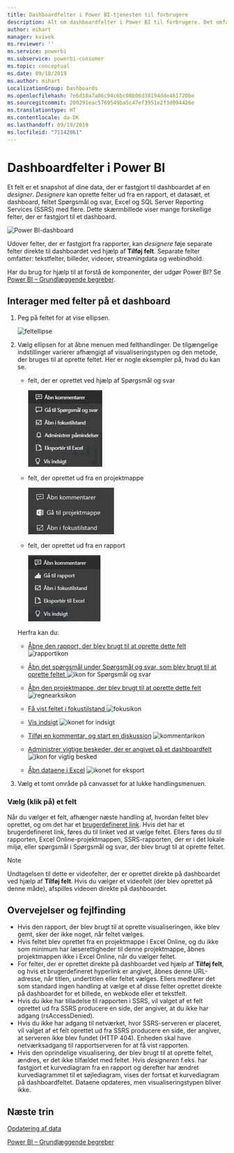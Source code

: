 ```yaml
---
title: Dashboardfelter i Power BI-tjenesten til forbrugere
description: Alt om dashboardfelter i Power BI til forbrugere. Det omfatter felter, der er oprettet fra SQL Server Reporting Services (SSRS).
author: mihart
manager: kvivek
ms.reviewer: ''
ms.service: powerbi
ms.subservice: powerbi-consumer
ms.topic: conceptual
ms.date: 09/18/2019
ms.author: mihart
LocalizationGroup: Dashboards
ms.openlocfilehash: 7e6d10a7a06c94c6bc00b06d38194dde461720be
ms.sourcegitcommit: 200291eac5769549ba5c47ef3951e2f3d094426e
ms.translationtype: HT
ms.contentlocale: da-DK
ms.lasthandoff: 09/19/2019
ms.locfileid: "71142061"
---
```

# <a name="dashboard-tiles-in-power-bi"></a>Dashboardfelter i Power BI
Et felt er et snapshot af dine data, der er fastgjort til dashboardet af en *designer*. *Designere* kan oprette felter ud fra en rapport, et datasæt, et dashboard, feltet Spørgsmål og svar, Excel og SQL Server Reporting Services (SSRS) med flere.  Dette skærmbillede viser mange forskellige felter, der er fastgjort til et dashboard.

![Power BI-dashboard](./media/end-user-tiles/power-bi-dash.png)


Udover felter, der er fastgjort fra rapporter, kan *designere* føje separate felter direkte til dashboardet ved hjælp af **Tilføj felt**. Separate felter omfatter: tekstfelter, billeder, videoer, streamingdata og webindhold.

Har du brug for hjælp til at forstå de komponenter, der udgør Power BI?  Se [Power BI – Grundlæggende begreber](end-user-basic-concepts.md).


## <a name="interacting-with-tiles-on-a-dashboard"></a>Interager med felter på et dashboard

1. Peg på feltet for at vise ellipsen.
   
    ![feltellipse](./media/end-user-tiles/ellipses_new.png)
2. Vælg ellipsen for at åbne menuen med felthandlinger. De tilgængelige indstillinger varierer afhængigt af visualiseringstypen og den metode, der bruges til at oprette feltet. Her er nogle eksempler på, hvad du kan se.

    - felt, der er oprettet ved hjælp af Spørgsmål og svar
   
        ![ellipseikon](./media/end-user-tiles/power-bi-options-1.png)

    - felt, der oprettet ud fra en projektmappe
   
        ![ellipseikon](./media/end-user-tiles/power-bi-options-2.png)

    - felt, der oprettet ud fra en rapport
   
        ![ellipseikon](./media/end-user-tiles/power-bi-options-3.png)
   
    Herfra kan du:
   
   * [Åbne den rapport, der blev brugt til at oprette dette felt ](end-user-reports.md) ![rapportikon](./media/end-user-tiles/chart-icon.jpg)  
   
   * [Åbn det spørgsmål under Spørgsmål og svar, som blev brugt til at oprette feltet ](end-user-reports.md) ![ikon for Spørgsmål og svar](./media/end-user-tiles/qna-icon.png)  
   

   * [Åbn den projektmappe, der blev brugt til at oprette dette felt ](end-user-reports.md) ![regnearksikon](./media/end-user-tiles/power-bi-open-worksheet.png)  
   * [Få vist feltet i fokustilstand ](end-user-focus.md) ![fokusikon](./media/end-user-tiles/fullscreen-icon.jpg)  
   * [Vis indsigt](end-user-insights.md) ![ikonet for indsigt](./media/end-user-tiles/power-bi-insights.png)
   * [Tilføj en kommentar, og start en diskussion](end-user-comment.md) ![kommentarikon](./media/end-user-tiles/comment-icons.png)
   * [Administrer vigtige beskeder, der er angivet på et dashboardfelt](end-user-alerts.md) ![ikon for vigtig besked](./media/end-user-tiles/power-bi-alert-icon.png)
   * [Åbn dataene i Excel](end-user-export.md) ![ikonet for eksport](./media/end-user-tiles/power-bi-export-icon.png)


3. Vælg et tomt område på canvasset for at lukke handlingsmenuen.

### <a name="select-click-a-tile"></a>Vælg (klik på) et felt
Når du vælger et felt, afhænger næste handling af, hvordan feltet blev oprettet, og om det har et [brugerdefineret link](../service-dashboard-edit-tile.md). Hvis det har et brugerdefineret link, føres du til linket ved at vælge feltet. Ellers føres du til rapporten, Excel Online-projektmappen, SSRS-rapporten, der er i det lokale miljø, eller spørgsmål i Spørgsmål og svar, der blev brugt til at oprette feltet.

> [!NOTE]
> Undtagelsen til dette er videofelter, der er oprettet direkte på dashboardet ved hjælp af **Tilføj felt**. Hvis du vælger et videofelt (der blev oprettet på denne måde), afspilles videoen direkte på dashboardet.   
> 
> 

## <a name="considerations-and-troubleshooting"></a>Overvejelser og fejlfinding
* Hvis den rapport, der blev brugt til at oprette visualiseringen, ikke blev gemt, sker der ikke noget, når feltet vælges.
* Hvis feltet blev oprettet fra en projektmappe i Excel Online, og du ikke som minimum har læserettigheder til denne projektmappe, åbnes projektmappen ikke i Excel Online, når du vælger feltet.
* For felter, der er oprettet direkte på dashboardet ved hjælp af **Tilføj felt**, og hvis et brugerdefineret hyperlink er angivet, åbnes denne URL-adresse, når titlen, undertitlen eller feltet vælges.  Ellers medfører det som standard ingen handling at vælge et af disse felter oprettet direkte på dashboardet for et billede, en webkode eller et tekstfelt.
* Hvis du ikke har tilladelse til rapporten i SSRS, vil valget af et felt oprettet ud fra SSRS producere en side, der angiver, at du ikke har adgang (rsAccessDenied).
* Hvis du ikke har adgang til netværket, hvor SSRS-serveren er placeret, vil valget af et felt oprettet ud fra SSRS producere en side, der angiver, at serveren ikke blev fundet (HTTP 404). Enheden skal have netværksadgang til rapportserveren for at få vist rapporten.
* Hvis den oprindelige visualisering, der blev brugt til at oprette feltet, ændres, er det ikke tilfældet med feltet.  Hvis *designeren* f.eks. har fastgjort et kurvediagram fra en rapport og derefter har ændret kurvediagrammet til et søjlediagram, vises der fortsat et kurvediagram på dashboardfeltet. Dataene opdateres, men visualiseringstypen bliver ikke.

## <a name="next-steps"></a>Næste trin
[Opdatering af data](../refresh-data.md)

[Power BI – Grundlæggende begreber](end-user-basic-concepts.md)
